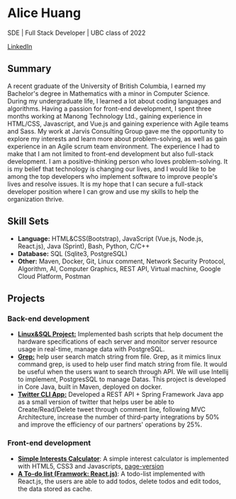 # Alice Huang
SDE | Full Stack Developer | UBC class of 2022

[LinkedIn](https://www.linkedin.com/in/xiaoshan-huang-a89799201/)
## Summary
A recent graduate of the University of British Columbia, I earned my Bachelor's degree in Mathematics with a minor in Computer Science. During my undergraduate life, I learned a lot about coding languages and algorithms. Having a passion for front-end development, I spent three months working at Manong Technology Ltd., gaining experience in HTML/CSS, Javascript, and Vue.js and gaining experience with Agile teams and Sass. My work at Jarvis Consulting Group gave me the opportunity to explore my interests and learn more about problem-solving, as well as gain experience in an Agile scrum team environment. The experience I had to make that I am not limited to front-end development but also full-stack development. I am a positive-thinking person who loves problem-solving. It is my belief that technology is changing our lives, and I would like to be among the top developers who implement software to improve people's lives and resolve issues. It is my hope that I can secure a full-stack developer position where I can grow and use my skills to help the organization thrive.

## Skill Sets
- <b>Language:</b> HTML&CSS(Bootstrap), JavaScript (Vue.js, Node.js, React.js), Java (Sprint), Bash, Python, C/C++
- <b>Database:</b>  SQL (Sqlite3, PostgreSQL)
- <b>Other:</b> Maven, Docker, Git, Linux comment, Network Security Protocol, Algorithm, AI, Computer Graphics, REST
API, Virtual machine, Google Cloud Platform, Postman

## Projects

### Back-end development

- <b>[Linux&SQL Project:](https://github.com/jarviscanada/jarvis_data_eng_AliceHuang/tree/develop/linux_sql)</b> Implemented bash scripts that help document the hardware specifications of each server and monitor server resource usage in real-time, manage data with PostgreSQL.
- <b>[Grep:](https://github.com/jarviscanada/jarvis_data_eng_AliceHuang/tree/develop/core_java/grep)</b> help user search match string from file. Grep, as it mimics linux command grep, is used to help user find match string from file. It would be useful when the users want to search through API. We will use Intellij to implement, PostgresSQL to manage Datas. This project is developed in Core Java, built in Maven, deployed on docker.
- <b>[Twitter CLI App:](https://github.com/jarviscanada/jarvis_data_eng_AliceHuang/tree/feature/TwitterApp/core_java/twitter)</b> Developed a REST API + Spring Framework Java app as a small version of twitter that helps user be able to
Create/Read/Delete tweet through comment line, following MVC Architecture, increase the number of third-party integrations by 50% and improve the efficiency of our partners' operations by 25%.

### Front-end development

- <b>[Simple Interests Calculator](https://github.com/aliceh233/vftvk-Simple-Interest-Calculator)</b>: A simple interest calculator is implemented with HTML5, CSS3 and Javascripts, [page-version](https://aliceh233.github.io/vftvk-Simple-Interest-Calculator/)
- <b>[A To-do list (Framwork: React.js)](https://github.com/aliceh233/uqwxd-react_labs)</b>: A todo-list implemented with React.js, the users are able to add todos, delete todos and edit todos, the data stored as cache.

